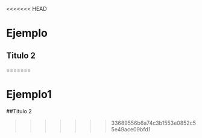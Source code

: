 <<<<<<< HEAD
# Ejemplo  <br>
## Titulo 2
=======
# Ejemplo1 <br>
##Titulo 2
>>>>>>> 33689556b6a74c3b1553e0852c55e49ace09bfd1
